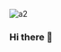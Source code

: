 ![a2](https://user-images.githubusercontent.com/30529572/85806434-88d90200-b73e-11ea-919c-5c792e5c83cd.png)

### Hi there 👋

<!--
**L04DB4L4NC3R/L04DB4L4NC3R** is a ✨ _special_ ✨ repository because its `README.md` (this file) appears on your GitHub profile.

Here are some ideas to get you started:

- 🔭 I’m currently working on ...
- 🌱 I’m currently learning ...
- 👯 I’m looking to collaborate on ...
- 🤔 I’m looking for help with ...
- 💬 Ask me about ...
- 📫 How to reach me: ...
- 😄 Pronouns: ...
- ⚡ Fun fact: ...
-->

